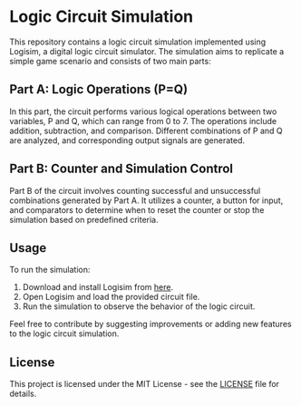 # Logic Circuit Simulation

This repository contains a logic circuit simulation implemented using Logisim, a digital logic circuit simulator. The simulation aims to replicate a simple game scenario and consists of two main parts:

## Part A: Logic Operations (P=Q)

In this part, the circuit performs various logical operations between two variables, P and Q, which can range from 0 to 7. The operations include addition, subtraction, and comparison. Different combinations of P and Q are analyzed, and corresponding output signals are generated.

## Part B: Counter and Simulation Control

Part B of the circuit involves counting successful and unsuccessful combinations generated by Part A. It utilizes a counter, a button for input, and comparators to determine when to reset the counter or stop the simulation based on predefined criteria. 

## Usage

To run the simulation:
1. Download and install Logisim from [here](http://www.cburch.com/logisim/download.html).
2. Open Logisim and load the provided circuit file.
3. Run the simulation to observe the behavior of the logic circuit.

Feel free to contribute by suggesting improvements or adding new features to the logic circuit simulation.

## License

This project is licensed under the MIT License - see the [LICENSE](LICENSE) file for details.

